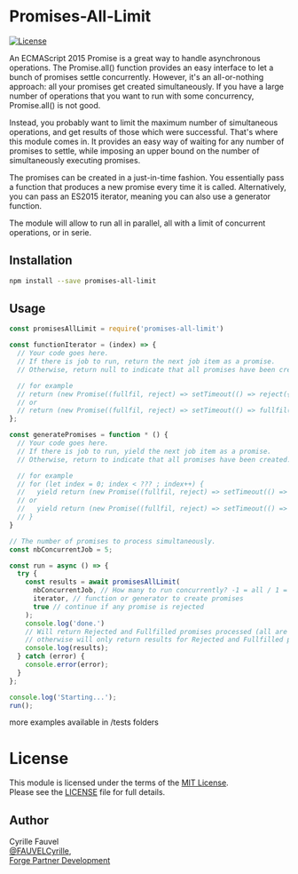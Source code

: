 # Promises-All-Limit

[![License](http://img.shields.io/:license-mit-blue.svg)](http://opensource.org/licenses/MIT)

An ECMAScript 2015 Promise is a great way to handle asynchronous operations. The Promise.all() function provides an easy interface to let a bunch of promises settle concurrently. However, it's an all-or-nothing approach: all your promises get created simultaneously. If you have a large number of operations that you want to run with some concurrency, Promise.all() is not good.

Instead, you probably want to limit the maximum number of simultaneous operations, and get results of those which were successful. That's where this module comes in. It provides an easy way of waiting for any number of promises to settle, while imposing an upper bound on the number of simultaneously executing promises.

The promises can be created in a just-in-time fashion. You essentially pass a function that produces a new promise every time it is called. Alternatively, you can pass an ES2015 iterator, meaning you can also use a generator function.

The module will allow to run all in parallel, all with a limit of concurrent operations, or in serie.

## Installation

```bash
npm install --save promises-all-limit
```

## Usage

```javascript
const promisesAllLimit = require('promises-all-limit')

const functionIterator = (index) => {
  // Your code goes here.
  // If there is job to run, return the next job item as a promise.
  // Otherwise, return null to indicate that all promises have been created.

  // for example
  // return (new Promise((fullfil, reject) => setTimeout(() => reject({ error: 'this is an error' }), delay)));
  // or
  // return (new Promise((fullfil, reject) => setTimeout(() => fullfil({ success: 'this is success' }), delay)));
};

const generatePromises = function * () {
  // Your code goes here.
  // If there is job to run, yield the next job item as a promise.
  // Otherwise, return to indicate that all promises have been created.

  // for example
  // for (let index = 0; index < ??? ; index++) {
  //   yield return (new Promise((fullfil, reject) => setTimeout(() => reject({ error: 'this is an error' }), delay)));
  // or
  //   yield return (new Promise((fullfil, reject) => setTimeout(() => fullfil({ success: 'this is success' }), delay)));
  // }
}

// The number of promises to process simultaneously.
const nbConcurrentJob = 5;

const run = async () => {
  try {
    const results = await promisesAllLimit(
      nbConcurrentJob, // How many to run concurrently? -1 = all / 1 = run in serie / 2..n = run in parallel with a limit
      iterator, // function or generator to create promises
      true // continue if any promise is rejected
    );
    console.log('done.')
    // Will return Rejected and Fullfilled promises processed (all are processed if the 3rd parameter is true,
    // otherwise will only return results for Rejected and Fullfilled promises which were processed before the 1st Rejected promise).
    console.log(results);  
  } catch (error) {
    console.error(error);
  }
};

console.log('Starting...');
run();

```

more examples available in /tests folders

# License

This module is licensed under the terms of the [MIT License](http://opensource.org/licenses/MIT).  
Please see the [LICENSE](LICENSE) file for full details.

## Author

Cyrille Fauvel  
[@FAUVELCyrille](https://twitter.com/FAUVELCyrille),  
[Forge Partner Development](http://forge.autodesk.com)